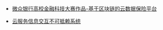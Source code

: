 <!-- docs/solidity/_sidebar.md -->

* [微众银行高校金融科技大赛作品-基于区块链的云数据保险平台](blockchain/item/微众银行高校金融科技大赛作品-基于区块链的云数据保险平台)

* [云服务信息交互不可抵赖系统](blockchain/item/云服务信息交互不可抵赖系统)

  

